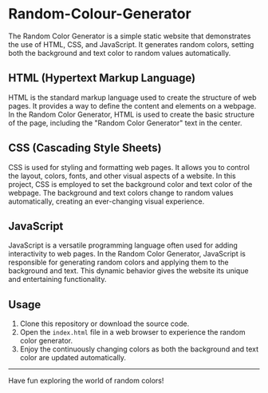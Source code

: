 # Random-Colour-Generator


The Random Color Generator is a simple static website that demonstrates the use of HTML, CSS, and JavaScript. It generates random colors, setting both the background and text color to random values automatically.

## HTML (Hypertext Markup Language)

HTML is the standard markup language used to create the structure of web pages. It provides a way to define the content and elements on a webpage. In the Random Color Generator, HTML is used to create the basic structure of the page, including the "Random Color Generator" text in the center.

## CSS (Cascading Style Sheets)

CSS is used for styling and formatting web pages. It allows you to control the layout, colors, fonts, and other visual aspects of a website. In this project, CSS is employed to set the background color and text color of the webpage. The background and text colors change to random values automatically, creating an ever-changing visual experience.

## JavaScript

JavaScript is a versatile programming language often used for adding interactivity to web pages. In the Random Color Generator, JavaScript is responsible for generating random colors and applying them to the background and text. This dynamic behavior gives the website its unique and entertaining functionality.

## Usage

1. Clone this repository or download the source code.
2. Open the `index.html` file in a web browser to experience the random color generator.
3. Enjoy the continuously changing colors as both the background and text color are updated automatically.



---

Have fun exploring the world of random colors! 

